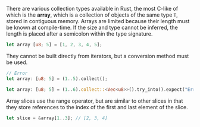 There are various collection types available in Rust, the most C-like of which is the **array**, which is a collection of objects of the same type `T`, stored in contiguous memory.
Arrays are limited because their length must be known at compile-time.
If the size and type cannot be inferred, the length is placed after a semicolon within the type signature.

```rs
let array [u8; 5] = [1, 2, 3, 4, 5];
```

They cannot be built directly from iterators, but a conversion method must be used.

```rs
// Error
let array: [u8; 5] = (1..5).collect();

let array: [u8; 5] = (1..6).collect::<Vec<u8>>().try_into().expect("Error");
```

Array slices use the range operator, but are similar to other slices in that they store references to the index of the first and last element of the slice.

```rs
let slice = &array[1..3]; // [2, 3, 4]
```
